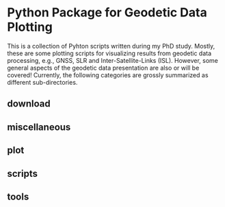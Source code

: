 # Python Package for Geodetic Data Plotting
This is a collection of Pyhton scripts written during my PhD study. Mostly, these are some plotting scripts for visualizing results from geodetic data processing, e.g., GNSS, SLR and Inter-Satellite-Links (ISL). However, some general aspects of the geodetic data presentation are also or will be covered! Currently, the following categories are grossly summarized as different sub-directories.

## download

## miscellaneous

## plot

## scripts

## tools
